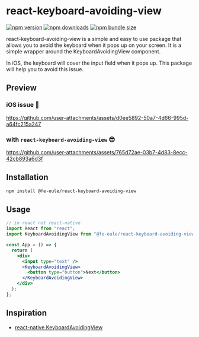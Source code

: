 # react-keyboard-avoiding-view

[![npm version](https://badge.fury.io/js/react-keyboard-avoiding-view.svg)](https://badge.fury.io/js/react-keyboard-avoiding-view)
[![npm downloads](https://img.shields.io/npm/dt/react-keyboard-avoiding-view.svg)](https://www.npmjs.com/package/react-keyboard-avoiding-view)
[![npm bundle size](https://img.shields.io/bundlephobia/min/react-keyboard-avoiding-view)](https://bundlephobia.com/result?p=react-keyboard-avoiding-view)

react-keyboard-avoiding-view is a simple and easy to use package that allows you to avoid the keyboard when it pops up on your screen. It is a simple wrapper around the KeyboardAvoidingView component.

In iOS, the keyboard will cover the input field when it pops up. This package will help you to avoid this issue.

## Preview

### iOS issue 🥹

https://github.com/user-attachments/assets/d0ee5892-50a7-4d66-995d-a64fc215a247

### with `react-keyboard-avoiding-view` 😎

https://github.com/user-attachments/assets/765d72ae-03b7-4d83-8ecc-42cb893a6d3f


## Installation

```bash
npm install @fe-eule/react-keyboard-avoiding-view
```

## Usage

```jsx
// in react not react-native
import React from "react";
import KeyboardAvoidingView from "@fe-eule/react-keyboard-avoiding-view";

const App = () => {
  return (
    <div>
      <input type="text" />
      <KeyboardAvoidingView>
        <button type="button">Next</button>
      </KeyboardAvoidingView>
    </div>
  );
};
```

## Inspiration

- [react-native KeyboardAvoidingView](https://reactnative.dev/docs/keyboardavoidingview)
